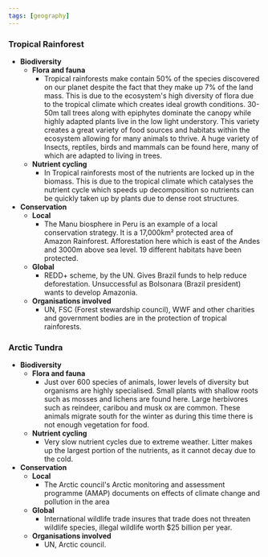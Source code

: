 ```yaml
---
tags: [geography]
---
```

### Tropical Rainforest
- **Biodiversity**
    - **Flora and fauna**
        - Tropical rainforests make contain 50% of the species discovered on our planet despite the fact that they make up 7% of the land mass. This is due to the ecosystem's high diversity of flora due to the tropical climate which creates ideal growth conditions. 30-50m tall trees along with epiphytes dominate the canopy while highly adapted plants live in the low light understory. This variety creates a great variety of food sources and habitats within the ecosystem allowing for many animals to thrive. A huge variety of Insects, reptiles, birds and mammals can be found here, many of which are adapted to living in trees.
    - **Nutrient cycling**
        - In Tropical rainforests most of the nutrients are locked up in the biomass. This is due to the tropical climate which catalyses the nutrient cycle which speeds up decomposition so nutrients can be quickly taken up by plants due to dense root structures.
- **Conservation**
    - **Local**
        - The Manu biosphere in Peru is an example of a local conservation strategy. It is a 17,000km² protected area of Amazon Rainforest. Afforestation here which is east of the Andes and 3000m above sea level. 19 different habitats have been protected.
    - **Global**
        - REDD+ scheme, by the UN. Gives Brazil funds to help reduce deforestation. Unsuccessful as Bolsonara (Brazil president) wants to develop Amazonia.
    - **Organisations involved**
        - UN, FSC (Forest stewardship council), WWF and other charities and government bodies are in the protection of tropical rainforests.

### Arctic Tundra
- **Biodiversity**
    - **Flora and fauna**
        - Just over 600 species of animals, lower levels of diversity but organisms are highly specialised. Small plants with shallow roots such as mosses and lichens are found here. Large herbivores such as reindeer, caribou and musk ox are common. These animals migrate south for the winter as during this time there is not enough vegetation for food.
    - **Nutrient cycling**
        - Very slow nutrient cycles due to extreme weather. Litter makes up the largest portion of the nutrients, as it cannot decay due to the cold.
- **Conservation**
    - **Local**
        - The Arctic council's Arctic monitoring and assessment programme (AMAP) documents on effects of climate change and pollution in the area
    - **Global**
        - International wildlife trade insures that trade does not threaten wildlife species, illegal wildlife worth $25 billion per year.
    - **Organisations involved**
        - UN, Arctic council.
